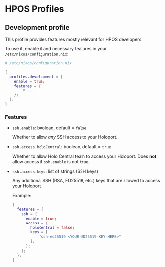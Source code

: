 # HPOS Profiles

## Development profile

This profile provides features mostly relevant for HPOS developers.

To use it, enable it and necessary features in your `/etc/nixos/configuration.nix`:

```nix
# /etc/nixos/configuration.nix

{
  profiles.development = {
    enable = true;
    features = {
        # ...
    };
  };
}
```

### Features
  
- `ssh.enable`: boolean, default = `false`

  Whether to allow *any* SSH access to your Holoport.
  
- `ssh.access.holoCentral`: boolean, default = `true`

  Whether to allow Holo Central team to access your Holoport.
  Does **not** allow access if `ssh.enable` is not `true`.
  
- `ssh.access.keys`: list of strings (SSH keys)

  Any additional SSH (RSA, ED25519, etc.) keys that are allowed to access your Holoport.

  Example:

  ```nix
  {
    features = {
      ssh = {
        enable = true;
        access = {
          holoCentral = false;
          keys = [
              "ssh-ed25519 <YOUR-ED25519-KEY-HERE>"
          ];
        };
      };
    };
  }
  ```
